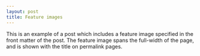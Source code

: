 ```yaml
---
layout: post
title: Feature images
---
```


This is an example of a post which includes a feature image specified in the front matter of the post. The feature image spans the full-width of the page, and is shown with the title on permalink pages.